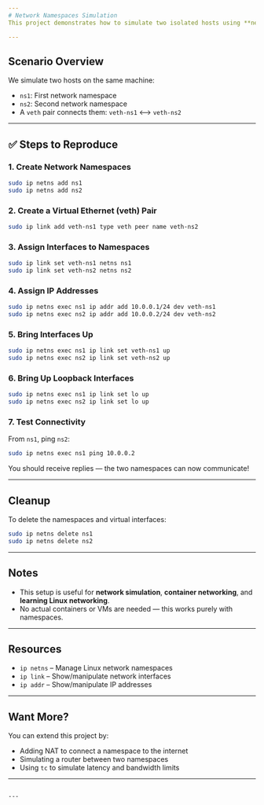 ```yaml
---
# Network Namespaces Simulation
This project demonstrates how to simulate two isolated hosts using **network namespaces** on Ubuntu. It sets up two namespaces (`ns1` and `ns2`) and connects them with a **virtual Ethernet (veth) pair**, allowing them to communicate over a virtual network.

---
```


## Scenario Overview

We simulate two hosts on the same machine:

- `ns1`: First network namespace
- `ns2`: Second network namespace
- A `veth` pair connects them: `veth-ns1` <--> `veth-ns2`

---

## ✅ Steps to Reproduce

### 1. Create Network Namespaces

```bash
sudo ip netns add ns1
sudo ip netns add ns2
```

### 2. Create a Virtual Ethernet (veth) Pair

```bash
sudo ip link add veth-ns1 type veth peer name veth-ns2
```

### 3. Assign Interfaces to Namespaces

```bash
sudo ip link set veth-ns1 netns ns1
sudo ip link set veth-ns2 netns ns2
```

### 4. Assign IP Addresses

```bash
sudo ip netns exec ns1 ip addr add 10.0.0.1/24 dev veth-ns1
sudo ip netns exec ns2 ip addr add 10.0.0.2/24 dev veth-ns2
```

### 5. Bring Interfaces Up

```bash
sudo ip netns exec ns1 ip link set veth-ns1 up
sudo ip netns exec ns2 ip link set veth-ns2 up
```

### 6. Bring Up Loopback Interfaces

```bash
sudo ip netns exec ns1 ip link set lo up
sudo ip netns exec ns2 ip link set lo up
```

### 7. Test Connectivity

From `ns1`, ping `ns2`:

```bash
sudo ip netns exec ns1 ping 10.0.0.2
```

You should receive replies — the two namespaces can now communicate!

---

## Cleanup

To delete the namespaces and virtual interfaces:

```bash
sudo ip netns delete ns1
sudo ip netns delete ns2
```

---

## Notes

- This setup is useful for **network simulation**, **container networking**, and **learning Linux networking**.
- No actual containers or VMs are needed — this works purely with namespaces.

---

## Resources

- `ip netns` – Manage Linux network namespaces
- `ip link` – Show/manipulate network interfaces
- `ip addr` – Show/manipulate IP addresses

---

## Want More?

You can extend this project by:
- Adding NAT to connect a namespace to the internet
- Simulating a router between two namespaces
- Using `tc` to simulate latency and bandwidth limits

---

```

---
